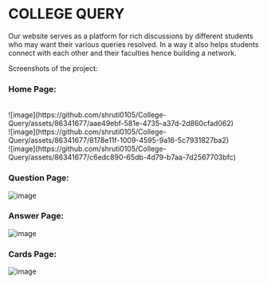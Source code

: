 #     COLLEGE QUERY    
Our website serves as a platform for rich discussions by different students who may want their various queries resolved. In a way it also helps students connect with each other and their faculties hence building a network.

Screenshots of the project:

### Home Page:
<br>
![image](https://github.com/shruti0105/College-Query/assets/86341677/aae49ebf-581e-4735-a37d-2d860cfad062)
<br>
![image](https://github.com/shruti0105/College-Query/assets/86341677/8178e11f-1009-4595-9a16-5c7931827ba2)
<br>
![image](https://github.com/shruti0105/College-Query/assets/86341677/c6edc890-65db-4d79-b7aa-7d2567703bfc)

### Question Page:

![image](https://github.com/shruti0105/College-Query/assets/86341677/60c86701-530b-4f3f-b66e-940c25a7f8ac)

### Answer Page:

![image](https://github.com/shruti0105/College-Query/assets/86341677/c17f28a7-91b0-486b-a05a-8b9e860a2b72)

### Cards Page:

![image](https://github.com/shruti0105/College-Query/assets/86341677/183e5532-8b70-469e-b0fa-6d57f5c89542)


